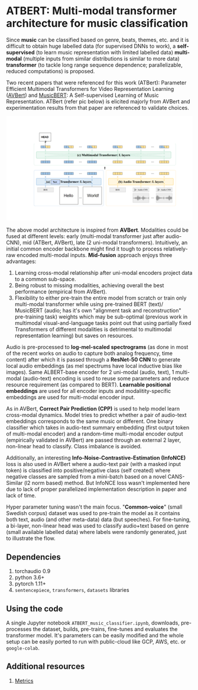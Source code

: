 # ATBERT: Multi-modal transformer architecture for music classification
 Since **music** can be classified based on genre, beats, themes, etc. and it is difficult to obtain huge labelled data (for supervised DNNs to work), a **self-supervised** (to learn music representation with limited labelled data) **multi-modal** (multiple inputs from similar distributions is similar to more data) **transformer** (to tackle long range sequence dependence; parallelizable, reduced computations) is proposed.

Two recent papers that were referenced for this work (ATBert): Parameter Efficient Multimodal Transformers for Video Representation Learning ([AVBert](https://arxiv.org/abs/2012.04124)) and [MusicBERT](https://dl.acm.org/doi/10.1145/3474085.3475576): A Self-supervised Learning of Music Representation. ATBert (refer pic below) is elicited majorly from AVBert and experimentation results from that paper are referenced to validate choices.

![atbert_architecture](atbert.png)

The above model architecture is inspired from **AVBert**. Modalities could be fused at different levels: early (multi-modal transformer just after audio-CNN), mid (ATBert, AVBert), late (2 uni-modal transformers). Intuitively, an initial common encoder backbone might find it tough to process relatively-raw encoded multi-modal inputs. **Mid-fusion** approach enjoys three advantages: 
1. Learning cross-modal relationship after uni-modal encoders project data to a common sub-space.
2. Being robust to missing modalities, achieving overall the best performance (empirical from AVBert).
3. Flexibility to either pre-train the entire model from scratch or train only multi-modal transformer while using pre-trained BERT (text)/ MusicBERT (audio; has it's own "alignment task and reconstruction" pre-training task) weights which may be sub-optimal (previous work in multimodal visual-and-language tasks point out that using partially fixed Transformers of different modalities is detrimental to multimodal representation learning) but saves on resources.

Audio is pre-processed to **log-mel-scaled spectrograms** (as done in most of the recent works on audio to capture both analog frequency, time content) after which it is passed through a **ResNet-50 CNN** to generate local audio embeddings (as mel spectrums have local inductive bias like images). Same ALBERT-base encoder for 2 uni-modal (audio, text), 1 multi-modal (audio-text) encoding is used to reuse some parameters and reduce resource requirement (as compared to BERT). **Learnable positional embeddings** are used for all encoder inputs and modalitity-specific embeddings are used for multi-modal encoder input.

As in AVBert, **Correct Pair Prediction (CPP)** is used to help model learn cross-modal dynamics. Model tries to predict whether a pair of audio-text embeddings corresponds to the same music or different. One binary classifier which takes in audio-text summary embedding (first output token of multi-modal encoder) and a random-time multi-modal encoder output (empirically validated in AVBert) are passed through an external 2 layer, non-linear head to classify. Class imbalance is avoided.

Additionally, an interesting **Info-Noise-Contrastive-Estimation (InfoNCE)** loss is also used in AVBert where a audio-text pair (with a masked input token) is classified into positive/negative class (self created) where negative classes are sampled from a mini-batch based on a novel CANS-Similar (l2 norm based) method. But InfoNCE loss wasn't implemented here due to lack of proper parallelized implementation description in paper and lack of time.

Hyper parameter tuning wasn't the main focus. "**Common-voice**" (small Swedish corpus) dataset was used to pre-train the model as it contains both text, audio (and other meta-data) data (but speeches). For fine-tuning, a bi-layer, non-linear head was used to classify audio+text based on genre (small available labelled data) where labels were randomly generated, just to illustrate the flow.

## Dependencies
1. torchaudio 0.9
2. python 3.6+
3. pytorch 1.11+
4. `sentencepiece`, `transformers`, `datasets` libraries

## Using the code
A single Jupyter notebook `ATBERT_music_classifier.ipynb`, downloads, pre-processes the dataset, builds, pre-trains, fine-tunes and evaluates the transformer model. It's parameters can be easily modified and the whole setup can be easily ported to run with public-cloud like GCP, AWS, etc. or `google-colab`.

## Additional resources
1. [Metrics](https://colab.research.google.com/drive/1BnJIQc9pcxTiRYlGjnFQoMJBKU_xjxHy?usp=sharing)

